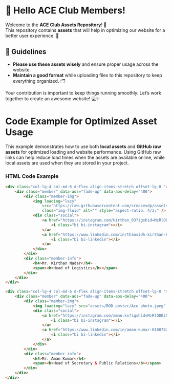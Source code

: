 # 👋 Hello ACE Club Members!

Welcome to the **ACE Club Assets Repository**! 🎉  
This repository contains **assets** that will help in optimizing our website for a better user experience. 🚀

## 🔧 Guidelines

- **Please use these assets wisely** and ensure proper usage across the website.
- **Maintain a good format** while uploading files to this repository to keep everything organized. 🗂️

Your contribution is important to keep things running smoothly. Let’s work together to create an awesome website! 💻✨


# Code Example for Optimized Asset Usage

This example demonstrates how to use both **local assets** and **GitHub raw assets** for optimized loading and website performance. Using GitHub raw links can help reduce load times when the assets are available online, while local assets are used when they are stored in your project.

### HTML Code Example

```html
<div class="col-lg-4 col-md-6 d-flex align-items-stretch offset-lg-0 ">
    <div class="member" data-aos="fade-up" data-aos-delay="400">
        <div class="member-img">
            <img loading="lazy"
                src="https://raw.githubusercontent.com/srmacevdp/assets/main/BOD%20IMG/BOD-IMG1.jpeg"
                class="img-fluid" alt="" style="aspect-ratio: 4/3;" />
            <div class="social">
                <a href="https://instagram.com/kirthan_03?igshid=MzRlODBiNWFlZA==" target="_blank">
                    <i class="bi bi-instagram"></i>
                </a>
                <a href="https://www.linkedin.com/in/thansidh-kirthan-b50992283" target="_blank">
                    <i class="bi bi-linkedin"></i>
                </a>
            </div>
        </div>
        <div class="member-info">
            <h4>Mr. Kirthan Nadar</h4>
            <span><b>Head of Logistics</b></span>
        </div>
    </div>
</div>

<div class="col-lg-4 col-md-6 d-flex align-items-stretch offset-lg-0 ">
    <div class="member" data-aos="fade-up" data-aos-delay="400">
        <div class="member-img">
            <img loading="lazy" src="assets/BOD poster/Ace photo.jpeg" class="img-fluid" alt="" style="aspect-ratio: 4/3;" />
            <div class="social">
                <a href="https://instagram.com/aman.kx?igshid=MzRlODBiNWFlZA==" target="_blank">
                    <i class="bi bi-instagram"></i>
                </a>
                <a href="https://www.linkedin.com/in/aman-kumar-018078250" target="_blank">
                    <i class="bi bi-linkedin"></i>
                </a>
            </div>
        </div>
        <div class="member-info">
            <h4>Mr. Aman Kumar</h4>
            <span><b>Head of Secretary & Public Relations</b></span>
        </div>
    </div>
</div>
